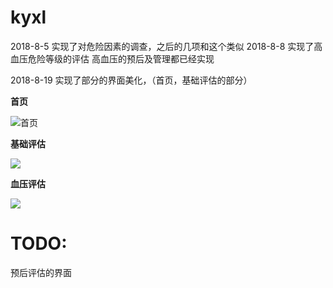 # kyxl
2018-8-5 实现了对危险因素的调查，之后的几项和这个类似
2018-8-8 实现了高血压危险等级的评估
高血压的预后及管理都已经实现

2018-8-19 实现了部分的界面美化，（首页，基础评估的部分）

__首页__

![首页](C:\Users\Sydney\Desktop\科研训练\}ZN@AAAIFM0BI8TOY9H4D39.png)

__基础评估__

![](C:\Users\Sydney\Desktop\科研训练\%JK@~0F{5KN6MXZQOK~EV[E.png)



__血压评估__

![](C:\Users\Sydney\Desktop\科研训练\VSSG~SL6O57OBLSA14_%JEP.png)

# TODO:

预后评估的界面